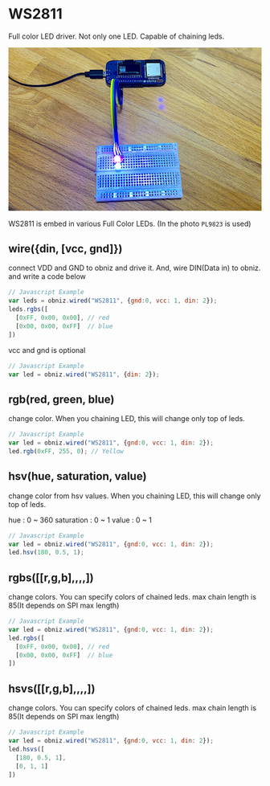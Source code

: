 # WS2811
Full color LED driver.
Not only one LED. Capable of chaining leds.

![](./ws2811.jpg)

WS2811 is embed in various Full Color LEDs. (In the photo `PL9823` is used)


## wire({din, [vcc, gnd]})
connect VDD and GND to obniz and drive it.
And, wire DIN(Data in) to obniz. and write a code below

```Javascript
// Javascript Example
var leds = obniz.wired("WS2811", {gnd:0, vcc: 1, din: 2});
leds.rgbs([
  [0xFF, 0x00, 0x00], // red
  [0x00, 0x00, 0xFF]  // blue
])
```
vcc and gnd is optional

```Javascript
// Javascript Example
var led = obniz.wired("WS2811", {din: 2});
```

## rgb(red, green, blue)
change color.
When you chaining LED, this will change only top of leds.
```Javascript
// Javascript Example
var led = obniz.wired("WS2811", {gnd:0, vcc: 1, din: 2});
led.rgb(0xFF, 255, 0); // Yellow
```

## hsv(hue, saturation, value)
change color from hsv values.
When you chaining LED, this will change only top of leds.

hue : 0 ~ 360
saturation : 0 ~ 1
value : 0 ~ 1
```Javascript
// Javascript Example
var led = obniz.wired("WS2811", {gnd:0, vcc: 1, din: 2});
led.hsv(180, 0.5, 1);
```

## rgbs([[r,g,b],,,,])
change colors.
You can specify colors of chained leds.
max chain length is 85(It depends on SPI max length)
```Javascript
// Javascript Example
var led = obniz.wired("WS2811", {gnd:0, vcc: 1, din: 2});
led.rgbs([
  [0xFF, 0x00, 0x00], // red
  [0x00, 0x00, 0xFF]  // blue
])
```
## hsvs([[r,g,b],,,,])
change colors.
You can specify colors of chained leds.
max chain length is 85(It depends on SPI max length)
```Javascript
// Javascript Example
var led = obniz.wired("WS2811", {gnd:0, vcc: 1, din: 2});
led.hsvs([
  [180, 0.5, 1],
  [0, 1, 1]
])
```